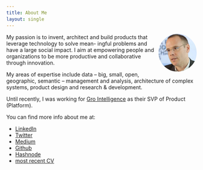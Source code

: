 ```yaml
---
title: About Me
layout: single
---
```


<img style="float: right; max-width:20%; border-radius:50%;" src="img/profile-picture.jpg">

My passion is to invent, architect and build products that leverage technology to solve mean- ingful problems and have a large social impact. I aim at empowering people and organizations to be more productive and collaborative through innovation.

My areas of expertise include data – big, small, open, geographic, semantic – management and analysis, architecture of complex systems, product design and research & development.

Until recently, I was working for [Gro Intelligence](https://gro-intelligence.com/) as their SVP of Product (Platform).

You can find more info about me at:
* [LinkedIn](https://www.linkedin.com/in/sahuguet/)
* [Twitter](https://twitter.com/sahuguet)
* [Medium](https://medium.com/@sahuguet)
* [Github](https://github.com/sahuguet)
* [Hashnode](https://sahuguet.hashnode.dev/)
* [most recent CV](sahuguet-cv.pdf)
